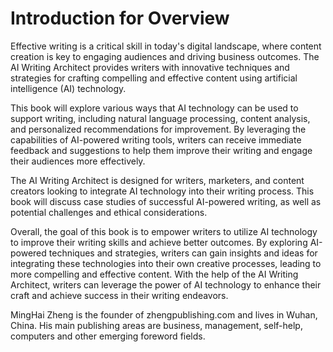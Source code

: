 # Introduction for Overview

Effective writing is a critical skill in today's digital landscape, where content creation is key to engaging audiences and driving business outcomes. The AI Writing Architect provides writers with innovative techniques and strategies for crafting compelling and effective content using artificial intelligence (AI) technology.

This book will explore various ways that AI technology can be used to support writing, including natural language processing, content analysis, and personalized recommendations for improvement. By leveraging the capabilities of AI-powered writing tools, writers can receive immediate feedback and suggestions to help them improve their writing and engage their audiences more effectively.

The AI Writing Architect is designed for writers, marketers, and content creators looking to integrate AI technology into their writing process. This book will discuss case studies of successful AI-powered writing, as well as potential challenges and ethical considerations.

Overall, the goal of this book is to empower writers to utilize AI technology to improve their writing skills and achieve better outcomes. By exploring AI-powered techniques and strategies, writers can gain insights and ideas for integrating these technologies into their own creative processes, leading to more compelling and effective content. With the help of the AI Writing Architect, writers can leverage the power of AI technology to enhance their craft and achieve success in their writing endeavors.

MingHai Zheng is the founder of zhengpublishing.com and lives in Wuhan, China. His main publishing areas are business, management, self-help, computers and other emerging foreword fields.
